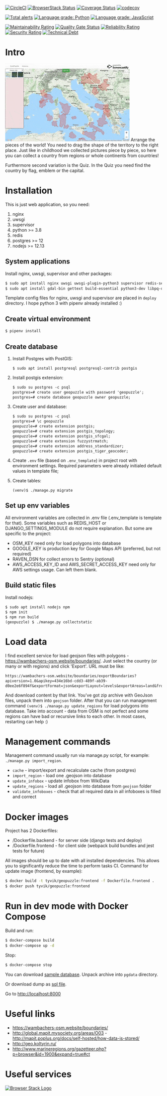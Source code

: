 [![CircleCI](https://circleci.com/gh/TyVik/geopuzzle.svg?style=svg)](https://circleci.com/gh/TyVik/geopuzzle)
[![BrowserStack Status](https://www.browserstack.com/automate/badge.svg?badge_key=Fbm86tXoBBqACUnFaJqP)](https://www.browserstack.com/automate/public-build/Fbm86tXoBBqACUnFaJqP)
[![Coverage Status](https://coveralls.io/repos/github/TyVik/geopuzzle/badge.svg?branch=develop)](https://coveralls.io/github/TyVik/geopuzzle?branch=develop)
[![codecov](https://codecov.io/gh/TyVik/geopuzzle/branch/develop/graph/badge.svg)](https://codecov.io/gh/TyVik/geopuzzle)

[![Total alerts](https://img.shields.io/lgtm/alerts/g/TyVik/geopuzzle.svg?logo=lgtm&logoWidth=18)](https://lgtm.com/projects/g/TyVik/geopuzzle/alerts/)
[![Language grade: Python](https://img.shields.io/lgtm/grade/python/g/TyVik/geopuzzle.svg?logo=lgtm&logoWidth=18)](https://lgtm.com/projects/g/TyVik/geopuzzle/context:python)
[![Language grade: JavaScript](https://img.shields.io/lgtm/grade/javascript/g/TyVik/geopuzzle.svg?logo=lgtm&logoWidth=18)](https://lgtm.com/projects/g/TyVik/geopuzzle/context:javascript)

[![Maintainability Rating](https://sonarcloud.io/api/project_badges/measure?project=TyVik_geopuzzle&metric=sqale_rating)](https://sonarcloud.io/dashboard?id=TyVik_geopuzzle)
[![Quality Gate Status](https://sonarcloud.io/api/project_badges/measure?project=TyVik_geopuzzle&metric=alert_status)](https://sonarcloud.io/dashboard?id=TyVik_geopuzzle)
[![Reliability Rating](https://sonarcloud.io/api/project_badges/measure?project=TyVik_geopuzzle&metric=reliability_rating)](https://sonarcloud.io/dashboard?id=TyVik_geopuzzle)
[![Security Rating](https://sonarcloud.io/api/project_badges/measure?project=TyVik_geopuzzle&metric=security_rating)](https://sonarcloud.io/dashboard?id=TyVik_geopuzzle)
[![Technical Debt](https://sonarcloud.io/api/project_badges/measure?project=TyVik_geopuzzle&metric=sqale_index)](https://sonarcloud.io/dashboard?id=TyVik_geopuzzle)

# Intro

![geopuzzle](https://github.com/TyVik/geopuzzle/raw/1e8c970da66e35d8e11f9805355c7d041c7ebc95/static/images/puzzle.gif) 
Arrange the pieces of the world! You need to drag the shape of the territory to the right place. 
Just like in childhood we collected pictures piece by piece, so here you can collect a country 
from regions or whole continents from countries! 

Furthermore second variation is the Quiz. In the Quiz you need find the country by flag, emblem 
or the capital. 

# Installation

This is just web application, so you need:

1. nginx 
2. uwsgi
3. supervisor
4. python >= 3.8
5. redis
6. postgres >= 12
7. nodejs >= 12.13

## System applications

Install nginx, uwsgi, supervisor and other packages:
```bash
$ sudo apt install nginx uwsgi uwsgi-plugin-python3 supervisor redis-server
$ sudo apt install gdal-bin gettext build-essential python3-dev libpq-dev
```

Template config files for nginx, uwsgi and supervisor are placed in `deploy` directory.
I hope python 3 with pipenv already installed :)

## Create virtual environment

```bash
$ pipenv install
```

## Create database

1. Install Postgres with PostGIS:
    ```
    $ sudo apt install postgresql postgresql-contrib postgis
    ```

2. Install postgis extension:
    ```
    $ sudo su postgres -c psql
    postgres=# create user geopuzzle with password 'geopuzzle';
    postgres=# create database geopuzzle owner geopuzzle;
    ``` 
3. Create user and database:
    ```
    $ sudo su postgres -c psql
    postgres=# \c geopuzzle
    geopuzzle=# create extension postgis;
    geopuzzle=# create extension postgis_topology;
    geopuzzle=# create extension postgis_sfcgal;
    geopuzzle=# create extension fuzzystrmatch;
    geopuzzle=# create extension address_standardizer;
    geopuzzle=# create extension postgis_tiger_geocoder;
    ```
4. Create `.env` file (based on `.env_template`) in project root with environment settings. 
Required parameters were already initialed default values in template file;
5. Create tables:
    ```
    (venv)$ ./manage.py migrate
    ```

## Set up env variables

All environment variables are collected in .env file (.env_template is template for that). 
Some variables such as REDIS_HOST or DJANGO_SETTINGS_MODULE do not require explanation. 
But some are specific to the project:

* OSM_KEY need only for load polygons into database
* GOOGLE_KEY is production key for Google Maps API (preferred, but not required)
* RAVEN_DSN for collect errors to Sentry (optional)
* AWS_ACCESS_KEY_ID and AWS_SECRET_ACCESS_KEY need only for AWS settings usage. Can left them blank.


## Build static files

Install nodejs:
```
$ sudo apt install nodejs npm
$ npm init
$ npm run build
(geopuzzle) $ ./manage.py collectstatic
```

# Load data

I find excellent service for load geojson files with polygons - https://wambachers-osm.website/boundaries/.
Just select the country (or many or with regions) and click 'Export'. URL must be like:
```
https://wambachers-osm.website/boundaries/exportBoundaries?apiversion=1.0&apikey=434e16bd-cdd3-489f-ab39-d0ee2e6f894f&exportFormat=json&exportLayout=levels&exportAreas=land&from_al=2&to_al=4&union=false&selected=16239
```
And download content by that link. You've got zip archive with GeoJson files, unpack them into `geojson` folder.
After that you can run management command `(venv)$ ./manage.py update_regions` for load polygons into database.
Take into account - data from OSM is not perfect and some regions can have bad or recursive links to each other.
In most cases, restarting can help :) 

# Management commands

Management command usually run via manage.py script, for example: `./manage.py import_region`.

* `cache` - import/export and recalculate cache (from postgres)
* `import_region` - load one .geojson into database
* `update_infobox` - update infobox from WikiData
* `update_regions` - load all .geojson into database from `geojson` folder
* `validate_infoboxes` - check that all required data in all infoboxes is filled and correct

# Docker images

Project has 2 Dockerfiles:

* /Dockerfile.backend - for server side (django tests and deploy)
* /Dockerfile.frontend - for client side (webpack build bundles and jest tests for future)

All images should be up to date with all installed dependencies. This allows you to significantly reduce the time to perform tasks CI.
Command for update image (frontend, by example):

```bash
$ docker build -t tyvik/geopuzzle:frontend -f Dockerfile.frontend .
$ docker push tyvik/geopuzzle:frontend
```

# Run in dev mode with Docker Compose

Build and run:

```bash
$ docker-compose build
$ docker-compose up -d
```

Stop:

```bash
$ docker-compose stop
```

You can download [sample database](https://drive.google.com/open?id=1H_JUXr39Q-W2_153qHgbQD80FOUSU-JM).
Unpack archive into `pgdata` directory.

Or download dump as [sql file](https://drive.google.com/open?id=1OGXl7P9dkevD_v7QgBoW8CbsQxDjW7EI).

Go to [http://localhost:8000](http://localhost:8000)

# Useful links

* https://wambachers-osm.website/boundaries/
* http://global.mapit.mysociety.org/areas/O03 - http://mapit.poplus.org/docs/self-hosted/how-data-is-stored/
* http://geo.koltyrin.ru/
* http://www.marineregions.org/gazetteer.php?p=browser&id=1900&expand=true#ct

# Useful services

[<img src="https://cloud.githubusercontent.com/assets/7864462/12837037/452a17c6-cb73-11e5-9f39-fc96893bc9bf.png" alt="Browser Stack Logo" width="400">](https://www.browserstack.com/)